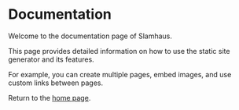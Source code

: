# Documentation

Welcome to the documentation page of Slamhaus.

This page provides detailed information on how to use the static site generator and its features.

For example, you can create multiple pages, embed images, and use custom links between pages.

Return to the [home page](index.md).
